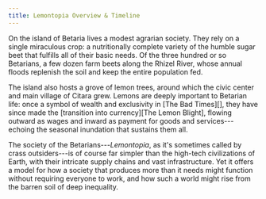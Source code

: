 ```yaml
---
title: Lemontopia Overview & Timeline
---
```


On the island of Betaria lives a modest agrarian society. They rely on a single miraculous crop: a nutritionally complete variety of the humble sugar beet that fulfills all of their basic needs. Of the three hundred or so Betarians, a few dozen farm beets along the Rhizel River, whose annual floods replenish the soil and keep the entire population fed.

The island also hosts a grove of lemon trees, around which the civic center and main village of Citara grew. Lemons are deeply important to Betarian life: once a symbol of wealth and exclusivity in [The Bad Times][], they have since made the [transition into currency][The Lemon Blight], flowing outward as wages and inward as payment for goods and services---echoing the seasonal inundation that sustains them all.

The society of the Betarians---_Lemontopia_, as it's sometimes called by crass outsiders---is of course far simpler than the high-tech civilizations of Earth, with their intricate supply chains and vast infrastructure. Yet it offers a model for how a society that produces more than it needs might function without requiring everyone to work, and how such a world might rise from the barren soil of deep inequality.
